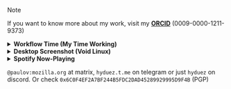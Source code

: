 > [!NOTE]
> If you want to know more about my work, visit my **[ORCID](https://orcid.org/0009-0000-1211-9373)** (0009-0000-1211-9373)

<details>
  <summary><b>Workflow Time (My Time Working)</b></summary>
  <br />
  <img src="https://github-readme-stats.vercel.app/api/wakatime?username=hyduez&layout=compact" alt="timecoding" />
</details>

<details>
  <summary><b>Desktop Screenshot (Void Linux)</b></summary>
  <br />
  <p>Here are my dotfiles: <a href="https://github.com/hyduez/dotfiles">git@github.com:hyduez/dotfiles</a>. Just another ahh bunch of common libraries</p>
  <a href="https://inv.nadeko.net/watch?v=yNcOrNU_JPM" target="_blank"><img src="https://i.imgur.com/X7lO39D.png" alt="screenshot" width="80%" /></a>
</details>

<details>
  <summary><b>Spotify Now-Playing</b></summary>
  <br />
  <img src="https://spotify-hyduez.vercel.app/api/spotify?background_color=2b2d42&border_color=ffffff" alt="ahhh" />
</details>

`@paulov:mozilla.org` at matrix, `hyduez.t.me` on telegram or just `hyduez` on discord. Or check `0x6C0F4EF2A7BF244B5FDC2DAD45289929995D9F4B` (PGP)